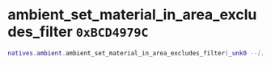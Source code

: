 # ambient_set_material_in_area_excludes_filter `0xBCD4979C`

```lua
natives.ambient.ambient_set_material_in_area_excludes_filter(_unk0 --[[ integer ]], _unk1 --[[ number ]], _unk2 --[[ integer ]])
```